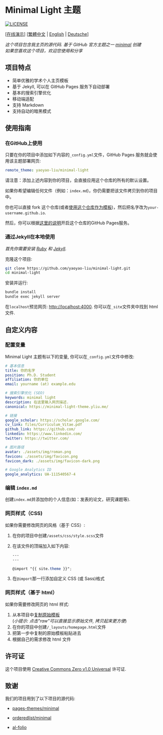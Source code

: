 # Minimal Light 主题

[![LICENSE](https://img.shields.io/github/license/yaoyao-liu/minimal-light?style=flat-square&logo=creative-commons&color=EF9421)](https://github.com/yaoyao-liu/minimal-light/blob/main/LICENSE)

\[[在线演示](https://minimal-light-theme.yliu.me/)\] \[[繁體中文](https://github.com/yaoyao-liu/minimal-light/blob/master/README_zh_Hant.md) | [English](https://github.com/yaoyao-liu/minimal-light/blob/master/README.md) | [Deutsche](https://github.com/yaoyao-liu/minimal-light/blob/master/README_de.md)\]
 
*这个项目包含我主页的源代码. 基于 GitHub 官方主题之一 [minimal](https://github.com/orderedlist/minimal) 创建*
<br>
*如果您喜欢这个项目，欢迎您使用和分享*

## 项目特点

- 简单优雅的学术个人主页模板
- 基于 Jekyll, 可以在 GitHub Pages 服务下自动部署
- 基本的搜索引擎优化
- 移动端适配
- 支持 Markdown
- 支持自动的暗黑模式

## 使用指南
### 在GitHub上使用

只要在你的项目中添加如下内容的`_config.yml`文件，GitHub Pages 服务就会使用该主题部署网页:

```yaml
remote_theme: yaoyao-liu/minimal-light
```
请注意：添加上述内容到你的项目，会直接应用这个仓库的所有的默认设置。

如果你希望编辑任何文件（例如：`index.md`)，你仍需要把该文件拷贝到你的项目中。

你也可以直接 fork 这个仓库(或者[使用这个仓库作为模板](https://docs.github.com/cn/github/creating-cloning-and-archiving-repositories/creating-a-repository-from-a-template))，然后把名字改为`your-username.github.io`.

然后，你可以根据[这里的说明](https://docs.github.com/cn/pages/getting-started-with-github-pages/creating-a-github-pages-site#creating-your-site)开启这个仓库的GitHub Pages服务。

### 通过Jekyll在本地使用

*首先你需要安装 [Ruby](https://www.ruby-lang.org/en/) 和 [Jekyll](https://jekyllrb.com/).*

克隆这个项目:

```bash
git clone https://github.com/yaoyao-liu/minimal-light.git
cd minimal-light
```
安装并运行:

```bash
bundle install
bundle exec jekyll server
```
在`localhost`预览网页:
<http://localhost:4000>. 
你可以在`_site`文件夹中找到 html 文件.

## 自定义内容

### 配置变量

Minimal Light 主题有以下的变量, 你可以在`_config.yml`文件中修改:
  
  ```yaml
# 基本信息
title: 你的名字
position: Ph.D. Student
affiliation: 你的单位
email: yourname (at) example.edu

# 搜索引擎优化 (SEO)
keywords: minimal light
description: 在这里输入网页描述.
canonical: https://minimal-light-theme.yliu.me/

# 链接
google_scholar: https://scholar.google.com/
cv_link: files/Curriculum_Vitae.pdf
github_link: https://github.com/
linkedin: https://www.linkedin.com/
twitter: https://twitter.com/

# 图片路径
avatar: ./assets/img/roman.png
favicon: ./assets/img/favicon.png
favicon_dark: ./assets/img/favicon-dark.png

# Google Analytics ID
google_analytics: UA-111540567-4
  ```
### 编辑 `index.md`

创建`index.md`并添加你的个人信息(如：发表的论文，研究课题等).

### 网页样式（CSS)

如果你需要修改网页的风格（基于 CSS）:

1. 在你的项目中创建`/assets/css/style.scss`文件
2. 在该文件的顶端加入如下内容:

    ```scss
    ---
    ---

    @import "{{ site.theme }}";
    ```
3. 在`@import`那一行添加自定义 CSS (或 Sass)格式

### 网页样式（基于 html）

如果你需要修改网页的 html 样式:

1. 从本项目中[复制原始模板](https://github.com/yaoyao-liu/minimal-light/blob/master/_layouts/homepage.html)<br />(*小提示: 点击"raw"可以直接显示原始文件, 拷贝起来更方便*)
2. 在你的项目中创建`/_layouts/homepage.html`文件
3. 把第一步中复制的原始模板粘贴进去
4. 根据自己的需求修改 html 文件

## 许可证

这个项目使用 [Creative Commons Zero v1.0 Universal](https://github.com/yaoyao-liu/minimal-light/blob/master/LICENSE) 许可证.

## 致谢

我们的项目用到了以下项目的源代码:

* [pages-themes/minimal](https://github.com/pages-themes/minimal)

* [orderedlist/minimal](https://github.com/orderedlist/minimal)

* [al-folio](https://github.com/alshedivat/al-folio)
